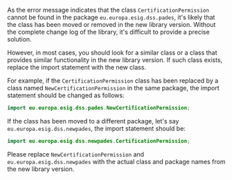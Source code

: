 As the error message indicates that the class `CertificationPermission` cannot be found in the package `eu.europa.esig.dss.pades`, it's likely that the class has been moved or removed in the new library version. Without the complete change log of the library, it's difficult to provide a precise solution.

However, in most cases, you should look for a similar class or a class that provides similar functionality in the new library version. If such class exists, replace the import statement with the new class.

For example, if the `CertificationPermission` class has been replaced by a class named `NewCertificationPermission` in the same package, the import statement should be changed as follows:

```java
import eu.europa.esig.dss.pades.NewCertificationPermission;
```

If the class has been moved to a different package, let's say `eu.europa.esig.dss.newpades`, the import statement should be:

```java
import eu.europa.esig.dss.newpades.CertificationPermission;
```

Please replace `NewCertificationPermission` and `eu.europa.esig.dss.newpades` with the actual class and package names from the new library version.